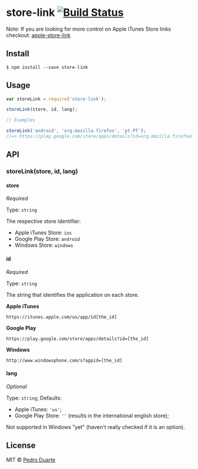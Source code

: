 # store-link [![Build Status](https://travis-ci.org/xipasduarte/store-link.svg?branch=master)](https://travis-ci.org/xipasduarte/store-link)

Note: If you are looking for more control on Apple iTunes Store links checkout: [apple-store-link](https://www.npmjs.com/package/apple-store-link)

## Install

```
$ npm install --save store-link
```


## Usage

```js
var storeLink = require('store-link');

storeLink(store, id, lang);

// Examples

storeLink('android', 'org.mozilla.firefox', 'pt-PT');
//=> https://play.google.com/store/apps/details?id=org.mozilla.firefox&hl=pt-PT
```


## API

### storeLink(store, id, lang)

#### store

*Required*

Type: `string`

The respective store identifier:

* Apple iTunes Store: `ios`
* Google Play Store: `android`
* Windows Store: `windows`

#### id

*Required*

Type: `string`

The string that identifies the application on each store.

**Apple iTunes**

`https://itunes.apple.com/us/app/id[the_id]`

**Google Play**

`https://play.google.com/store/apps/details?id=[the_id]`

**Windows**

`http://www.windowsphone.com/s?appid=[the_id]`

#### lang
*Optional*

Type: `string`;
Defaults:
* Apple iTunes: `'us'`;
* Google Play Store: `''` (results in the international english store);

Not supported in Windows "yet" (haven't really checked if it is an option).

## License

MIT © [Pedro Duarte](https://github.com/xipasduarte)
